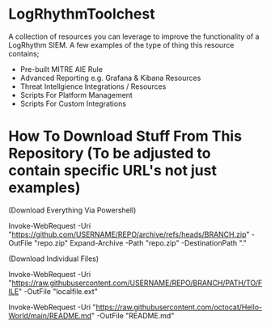 # LogRhythmToolchest

A collection of resources you can leverage to improve the functionality of a LogRhythm SIEM. A few examples of the type of thing this resource contains; 

- Pre-built MITRE AIE Rule
- Advanced Reporting e.g. Grafana & Kibana Resources
- Threat Intellgience Integrations / Resources
- Scripts For Platform Management
- Scripts For Custom Integrations

 # How To Download Stuff From This Repository (To be adjusted to contain specific URL's not just examples)

(Download Everything Via Powershell)

Invoke-WebRequest -Uri "https://github.com/USERNAME/REPO/archive/refs/heads/BRANCH.zip" -OutFile "repo.zip"
Expand-Archive -Path "repo.zip" -DestinationPath "."

(Download Individual Files)

Invoke-WebRequest -Uri "https://raw.githubusercontent.com/USERNAME/REPO/BRANCH/PATH/TO/FILE" -OutFile "localfile.ext"

Invoke-WebRequest -Uri "https://raw.githubusercontent.com/octocat/Hello-World/main/README.md" -OutFile "README.md"
